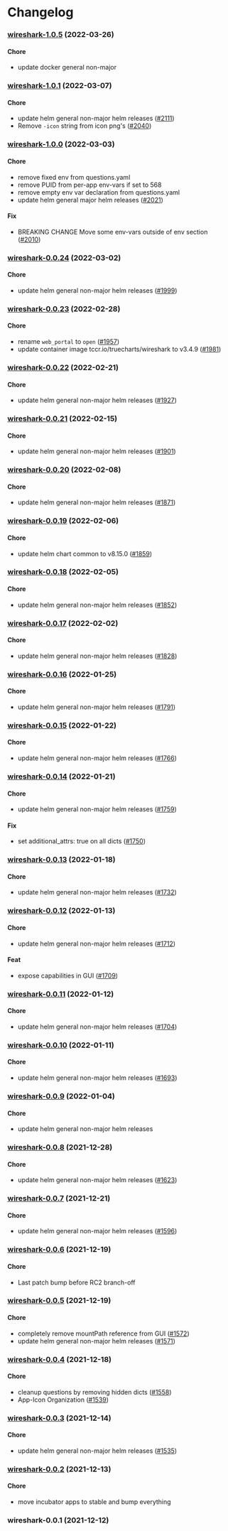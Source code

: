 # Changelog<br>


<a name="wireshark-1.0.5"></a>
### [wireshark-1.0.5](https://github.com/truecharts/apps/compare/wireshark-1.0.4...wireshark-1.0.5) (2022-03-26)

#### Chore

* update docker general non-major



<a name="wireshark-1.0.1"></a>
### [wireshark-1.0.1](https://github.com/truecharts/apps/compare/wireshark-1.0.0...wireshark-1.0.1) (2022-03-07)

#### Chore

* update helm general non-major helm releases ([#2111](https://github.com/truecharts/apps/issues/2111))
* Remove `-icon` string from icon png's ([#2040](https://github.com/truecharts/apps/issues/2040))



<a name="wireshark-1.0.0"></a>
### [wireshark-1.0.0](https://github.com/truecharts/apps/compare/wireshark-0.0.24...wireshark-1.0.0) (2022-03-03)

#### Chore

* remove fixed env from questions.yaml
* remove PUID from per-app env-vars if set to 568
* remove empty env var declaration from questions.yaml
* update helm general major helm releases ([#2021](https://github.com/truecharts/apps/issues/2021))

#### Fix

* BREAKING CHANGE Move some env-vars outside of env section ([#2010](https://github.com/truecharts/apps/issues/2010))



<a name="wireshark-0.0.24"></a>
### [wireshark-0.0.24](https://github.com/truecharts/apps/compare/wireshark-0.0.23...wireshark-0.0.24) (2022-03-02)

#### Chore

* update helm general non-major helm releases ([#1999](https://github.com/truecharts/apps/issues/1999))



<a name="wireshark-0.0.23"></a>
### [wireshark-0.0.23](https://github.com/truecharts/apps/compare/wireshark-0.0.22...wireshark-0.0.23) (2022-02-28)

#### Chore

* rename `web_portal` to `open` ([#1957](https://github.com/truecharts/apps/issues/1957))
* update container image tccr.io/truecharts/wireshark to v3.4.9 ([#1981](https://github.com/truecharts/apps/issues/1981))



<a name="wireshark-0.0.22"></a>
### [wireshark-0.0.22](https://github.com/truecharts/apps/compare/wireshark-0.0.21...wireshark-0.0.22) (2022-02-21)

#### Chore

* update helm general non-major helm releases ([#1927](https://github.com/truecharts/apps/issues/1927))



<a name="wireshark-0.0.21"></a>
### [wireshark-0.0.21](https://github.com/truecharts/apps/compare/wireshark-0.0.20...wireshark-0.0.21) (2022-02-15)

#### Chore

* update helm general non-major helm releases ([#1901](https://github.com/truecharts/apps/issues/1901))



<a name="wireshark-0.0.20"></a>
### [wireshark-0.0.20](https://github.com/truecharts/apps/compare/wireshark-0.0.19...wireshark-0.0.20) (2022-02-08)

#### Chore

* update helm general non-major helm releases ([#1871](https://github.com/truecharts/apps/issues/1871))



<a name="wireshark-0.0.19"></a>
### [wireshark-0.0.19](https://github.com/truecharts/apps/compare/wireshark-0.0.18...wireshark-0.0.19) (2022-02-06)

#### Chore

* update helm chart common to v8.15.0 ([#1859](https://github.com/truecharts/apps/issues/1859))



<a name="wireshark-0.0.18"></a>
### [wireshark-0.0.18](https://github.com/truecharts/apps/compare/wireshark-0.0.17...wireshark-0.0.18) (2022-02-05)

#### Chore

* update helm general non-major helm releases ([#1852](https://github.com/truecharts/apps/issues/1852))



<a name="wireshark-0.0.17"></a>
### [wireshark-0.0.17](https://github.com/truecharts/apps/compare/wireshark-0.0.16...wireshark-0.0.17) (2022-02-02)

#### Chore

* update helm general non-major helm releases ([#1828](https://github.com/truecharts/apps/issues/1828))



<a name="wireshark-0.0.16"></a>
### [wireshark-0.0.16](https://github.com/truecharts/apps/compare/wireshark-0.0.15...wireshark-0.0.16) (2022-01-25)

#### Chore

* update helm general non-major helm releases ([#1791](https://github.com/truecharts/apps/issues/1791))



<a name="wireshark-0.0.15"></a>
### [wireshark-0.0.15](https://github.com/truecharts/apps/compare/wireshark-0.0.14...wireshark-0.0.15) (2022-01-22)

#### Chore

* update helm general non-major helm releases ([#1766](https://github.com/truecharts/apps/issues/1766))



<a name="wireshark-0.0.14"></a>
### [wireshark-0.0.14](https://github.com/truecharts/apps/compare/wireshark-0.0.13...wireshark-0.0.14) (2022-01-21)

#### Chore

* update helm general non-major helm releases ([#1759](https://github.com/truecharts/apps/issues/1759))

#### Fix

* set additional_attrs: true on all dicts ([#1750](https://github.com/truecharts/apps/issues/1750))



<a name="wireshark-0.0.13"></a>
### [wireshark-0.0.13](https://github.com/truecharts/apps/compare/wireshark-0.0.12...wireshark-0.0.13) (2022-01-18)

#### Chore

* update helm general non-major helm releases ([#1732](https://github.com/truecharts/apps/issues/1732))



<a name="wireshark-0.0.12"></a>
### [wireshark-0.0.12](https://github.com/truecharts/apps/compare/wireshark-0.0.11...wireshark-0.0.12) (2022-01-13)

#### Chore

* update helm general non-major helm releases ([#1712](https://github.com/truecharts/apps/issues/1712))

#### Feat

* expose capabilities in GUI ([#1709](https://github.com/truecharts/apps/issues/1709))



<a name="wireshark-0.0.11"></a>
### [wireshark-0.0.11](https://github.com/truecharts/apps/compare/wireshark-0.0.10...wireshark-0.0.11) (2022-01-12)

#### Chore

* update helm general non-major helm releases ([#1704](https://github.com/truecharts/apps/issues/1704))



<a name="wireshark-0.0.10"></a>
### [wireshark-0.0.10](https://github.com/truecharts/apps/compare/wireshark-0.0.9...wireshark-0.0.10) (2022-01-11)

#### Chore

* update helm general non-major helm releases ([#1693](https://github.com/truecharts/apps/issues/1693))



<a name="wireshark-0.0.9"></a>
### [wireshark-0.0.9](https://github.com/truecharts/apps/compare/wireshark-0.0.8...wireshark-0.0.9) (2022-01-04)

#### Chore

* update helm general non-major helm releases



<a name="wireshark-0.0.8"></a>
### [wireshark-0.0.8](https://github.com/truecharts/apps/compare/wireshark-0.0.7...wireshark-0.0.8) (2021-12-28)

#### Chore

* update helm general non-major helm releases ([#1623](https://github.com/truecharts/apps/issues/1623))



<a name="wireshark-0.0.7"></a>
### [wireshark-0.0.7](https://github.com/truecharts/apps/compare/wireshark-0.0.6...wireshark-0.0.7) (2021-12-21)

#### Chore

* update helm general non-major helm releases ([#1596](https://github.com/truecharts/apps/issues/1596))



<a name="wireshark-0.0.6"></a>
### [wireshark-0.0.6](https://github.com/truecharts/apps/compare/wireshark-0.0.5...wireshark-0.0.6) (2021-12-19)

#### Chore

* Last patch bump before RC2 branch-off



<a name="wireshark-0.0.5"></a>
### [wireshark-0.0.5](https://github.com/truecharts/apps/compare/wireshark-0.0.4...wireshark-0.0.5) (2021-12-19)

#### Chore

* completely remove mountPath reference from GUI ([#1572](https://github.com/truecharts/apps/issues/1572))
* update helm general non-major helm releases ([#1571](https://github.com/truecharts/apps/issues/1571))



<a name="wireshark-0.0.4"></a>
### [wireshark-0.0.4](https://github.com/truecharts/apps/compare/wireshark-0.0.3...wireshark-0.0.4) (2021-12-18)

#### Chore

* cleanup questions by removing hidden dicts ([#1558](https://github.com/truecharts/apps/issues/1558))
* App-Icon Organization ([#1539](https://github.com/truecharts/apps/issues/1539))



<a name="wireshark-0.0.3"></a>
### [wireshark-0.0.3](https://github.com/truecharts/apps/compare/wireshark-0.0.2...wireshark-0.0.3) (2021-12-14)

#### Chore

* update helm general non-major helm releases ([#1535](https://github.com/truecharts/apps/issues/1535))



<a name="wireshark-0.0.2"></a>
### [wireshark-0.0.2](https://github.com/truecharts/apps/compare/wireshark-0.0.1...wireshark-0.0.2) (2021-12-13)

#### Chore

* move incubator apps to stable and bump everything



<a name="wireshark-0.0.1"></a>
### wireshark-0.0.1 (2021-12-12)
